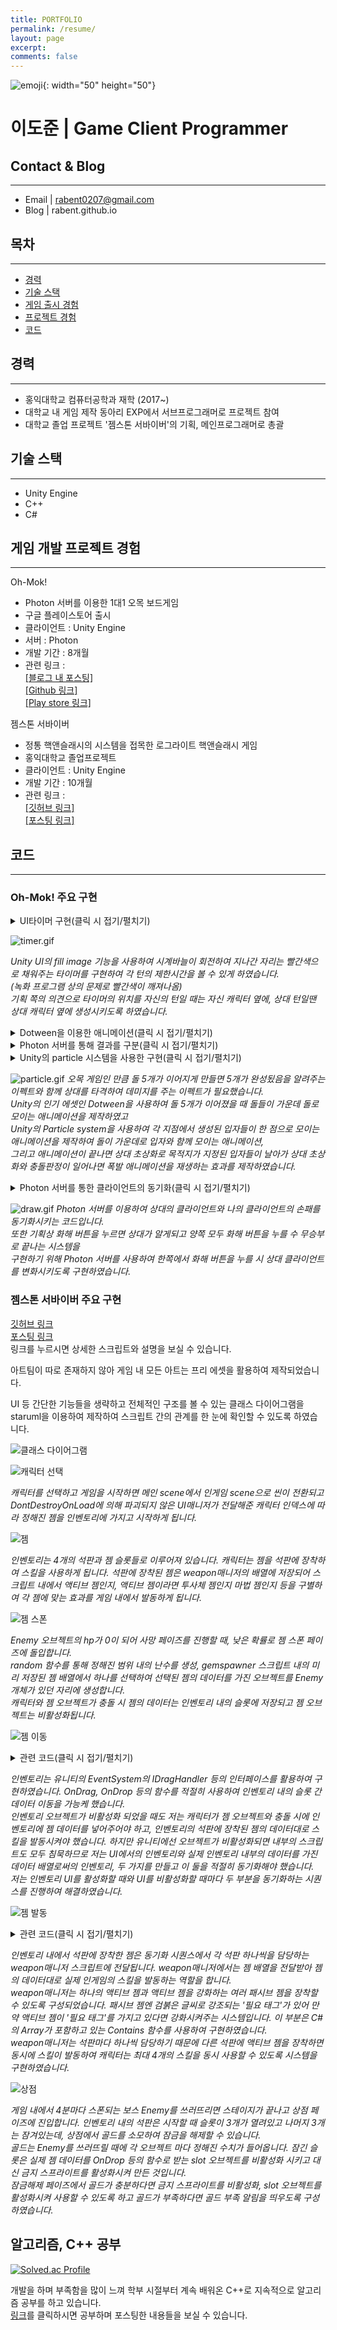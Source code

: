 ```yaml
---
title: PORTFOLIO
permalink: /resume/
layout: page
excerpt: 
comments: false
---
```


![emoji](/assets/img/1f468-1f4bb.png){: width="50" height="50"}
# **이도준 | Game Client Programmer**


## Contact & Blog
---
+ Email \| rabent0207@gmail.com
+ Blog \| rabent.github.io

## 목차
---
* [경력](#경력)  
* [기술 스택](#기술-스택)  
* [게임 출시 경험](#게임-출시-경험)  
* [프로젝트 경험](#프로젝트-경험)  
* [코드](#코드)   


## 경력
---
+ 홍익대학교 컴퓨터공학과 재학  (2017~)
+ 대학교 내 게임 제작 동아리 EXP에서 서브프로그래머로 프로젝트 참여
+ 대학교 졸업 프로젝트 '젬스톤 서바이버'의 기획, 메인프로그래머로 총괄

## 기술 스택
---
- Unity Engine
- C++
- C#

## 게임 개발 프로젝트 경험
---
Oh-Mok!
- Photon 서버를 이용한 1대1 오목 보드게임
- 구글 플레이스토어 출시
- 클라이언트 : Unity Engine
- 서버 : Photon
- 개발 기간 : 8개월
- 관련 링크 :   
[[블로그 내 포스팅]](https://rabent.github.io/Oh-Mok!/)  
[[Github 링크]](https://github.com/nilbace/Oh-MOK)  
[[Play store 링크]](https://play.google.com/store/apps/details?id=com.ExPStudio.magical)

젬스톤 서바이버  
- 정통 핵앤슬래시의 시스템을 접목한 로그라이트 핵앤슬래시 게임
- 홍익대학교 졸업프로젝트
- 클라이언트 : Unity Engine  
- 개발 기간 : 10개월  
- 관련 링크 :  
[[깃허브 링크]](https://github.com/rabent/gemstone)  
[[포스팅 링크]](https://rabent.github.io/%EC%A0%AC%EC%8A%A4%ED%86%A4-%EC%84%9C%EB%B0%94%EC%9D%B4%EB%B2%84-%EB%A6%AC%EB%B7%B0/)  

## 코드
---

### Oh-Mok! 주요 구현

<details>
<summary>UI타이머 구현(클릭 시 접기/펼치기)</summary>
<div markdown="1">

{% highlight c# %}

void Update() {
        if(timeron) {
            time+=Time.deltaTime; //time이란 int변수에 각 턴의 지나간 시간을 저장
            if(time>=30) {
                if(isMyTurn) endMyTurn(); //시간이 30초를 지나면 (자기턴일때) 턴을 종료
            }
        }
    }

[PunRPC] void startMyTurn()
    {
        isMyTurn = true;
        canuseCard = true;  // 카드를 사용할 수 있게 함
        timeron=true;
        for (int i = 0; i < 81; i++)
        {
            if (gomokuData[i] == 0)   // 아직 돌을 두지 않은 부분만 클릭할 수 있게 함
                gomokuTable[i].interactable = true;
        }
        PV.RPC("timermake", RpcTarget.AllBuffered); //두 클라이언트 양쪽에 모두 'timermake' 함수를 실행시킴
        NetWorkManager.instance.printScreenString("나의 턴");  // '나의 턴' 출력
    }

[PunRPC] void timermake() {
    if(timerins!=null) Destroy(timerins); //만약 타이머가 이미 있다면 파괴함
    if(isMyTurn) {
        timerins=Instantiate(timer, new Vector3(-150,-550,10), Quaternion.identity); // 자기쪽 위치
        timerins.transform.SetParent(this.transform.parent.transform,false); //timer는 unity UI의 fill image 기능을 사용하기에 캔버스 내부 오브젝트의 자식으로 만들어줌
    }
    else {
        timerins=Instantiate(timer, new Vector3(-400,830,10), Quaternion.identity); //상대쪽 위치
        timerins.transform.SetParent(this.transform.parent.transform,false);
    }
    time=0; //시간 초기화
}

{% endhighlight %}

</div>
</details>

![timer.gif](/assets/img/timer.gif)

*Unity UI의 fill image 기능을 사용하여 시계바늘이 회전하여 지나간 자리는 빨간색으로 채워주는 타이머를 구현하여 각 턴의 제한시간을 볼 수 있게 하였습니다.  
(녹화 프로그램 상의 문제로 빨간색이 깨져나옴)  
기획 쪽의 의견으로 타이머의 위치를 자신의 턴일 때는 자신 캐릭터 옆에, 상대 턴일땐 상대 캐릭터 옆에 생성시키도록 하였습니다.*

<details>
<summary>Dotween을 이용한 애니메이션(클릭 시 접기/펼치기)</summary>
<div markdown="1">
{% highlight c# %}
void dolmove(Image img) { //돌 5개가 모이면 가운데 돌로 돌들이 이동하는 애니메이션
    Vector3 tmp=img.transform.position;
    Sequence seq=DOTween.Sequence();
    seq.Join(img.transform.DOMove(charging.center,0.75f));
    seq.Join(img.transform.DOScale(new Vector3(0,0,0),3f));
    seq.Join(img.DOFade(0, 2f).SetEase(Ease.InQuad));
    seq.Append(img.transform.DOMove(tmp,0));
    seq.Join(img.transform.DOScale(new Vector3(1,1,1),0));
}
{% endhighlight %}
</div>
</details>

<details>
<summary>Photon 서버를 통해 결과를 구분(클릭 시 접기/펼치기)</summary>
<div markdown="1">
{% highlight c# %}
if(PhotonNetwork.IsMasterClient)  // 검은 돌이 오목을 완성한 경우. 내가 MasterClient이면 내가 검은 돌을 두는 사람이므로 내가 공격에 성공한 것임 → 상대방 HP를 깎음
    {
        StartCoroutine(enemyshoot()); //충돌 시 폭발하는 파티클 투사체를 상대 캐릭터를 향해 발사함
        PlayerManager.enemyPlayerManager.GetDamaged();
    }
    else
    {
        StartCoroutine(myshoot()); //투사체를 내 캐릭터를 향해 발사함
        PlayerManager.myPlayerManager.GetDamaged();
    }
{% endhighlight %}
</div>
</details>

<details>
<summary>Unity의 particle 시스템을 사용한 구현(클릭 시 접기/펼치기)</summary>
<div markdown="1">
{% highlight c# %}
using System.Collections;
using UnityEngine;
[RequireComponent(typeof(ParticleSystem))]
public class charging : MonoBehaviour {
	ParticleSystem ps;
	ParticleSystem.Particle[] m_Particles;
	public static Vector3 center;
	float speed = 5f;
	int numParticlesAlive;
	void Start () {
		ps = GetComponent<ParticleSystem>();
	}
	void Update () {
		m_Particles = new ParticleSystem.Particle[ps.main.maxParticles];
		numParticlesAlive = ps.GetParticles(m_Particles);
		float step = speed * Time.deltaTime;
		for (int i = 0; i < numParticlesAlive; i++) {
			m_Particles[i].position = Vector3.LerpUnclamped(m_Particles[i].position, center, step);
		}
		ps.SetParticles(m_Particles, numParticlesAlive);
	}
}
{% endhighlight %}
</div>
</details>

![particle.gif](/assets/img/part.gif)
*오목 게임인 만큼 돌 5개가 이어지게 만들면 5개가 완성됬음을 알려주는 이펙트와 함께 상대를 타격하여 데미지를 주는 이펙트가 필요했습니다.  
Unity의 인기 에셋인 Dotween을 사용하여 돌 5개가 이어졌을 때 돌들이 가운데 돌로 모이는 애니메이션을 제작하였고  
Unity의 Particle system을 사용하여 각 지점에서 생성된 입자들이 한 점으로 모이는 애니메이션을 제작하여 돌이 가운데로 입자와 함께 모이는 애니메이션,  
그리고 애니메이션이 끝나면 상대 초상화로 목적지가 지정된 입자들이 날아가 상대 초상화와 충돌판정이 일어나면 폭발 애니메이션을 재생하는 효과를 제작하였습니다.*

<details>
<summary>Photon 서버를 통한 클라이언트의 동기화(클릭 시 접기/펼치기)</summary>
<div markdown="1">
{% highlight c# %}
[PunRPC] void cardsyncro(int[] indexs) {
    PlayerManager.enemyPlayerManager.cardDataBuffer=new List<CardData>(100); 
    for(int i=0; i<indexs.Length; i++) {
        CardData item = PlayerManager.enemyPlayerManager.cardDataSO.items[indexs[i]];
        PlayerManager.enemyPlayerManager.cardDataBuffer.Add(item); // 상대 클라이언트에서 보이는 나의 손패를 실제 내 클라이언트에서의 나의 손패와 동기화시킴
    }
    PlayerManager.enemyPlayerManager.AddFiveCard();
}

public void draw() 
    {
        PlayerManager.myPlayerManager.character_img.GetComponent<SpriteRenderer>().sprite=PlayerManager.myPlayerManager.drawimg; //캐릭터 초상화를 화해제안 이미지로 교체
        PlayerManager.myPlayerManager.character_img.GetComponent<SpriteRenderer>().transform.localScale=new Vector3(0.15f,0.15f,0.15f);
        PlayerManager.myPlayerManager.drawready=true;
        this.gameObject.GetComponent<AudioSource>().Play(); //화해제안 효과음을 play
        PV.RPC("drawsyncro", RpcTarget.OthersBuffered);
        if(PlayerManager.myPlayerManager.drawready==true && PlayerManager.enemyPlayerManager.drawready==true) {
            GameManager.instance.draw();
            PV.RPC("drawstop", RpcTarget.AllBuffered); //양쪽 모두 화해 버튼을 눌렀을 시 게임을 종료하고 무승부 결과창을 띄움
        }    
    }

[PunRPC] void drawsyncro() { //상대 클라이언트에 내 클라이언트에서 화해 버튼을 누른 결과를 동기화하는 함수
    this.gameObject.GetComponent<AudioSource>().Play();
    PlayerManager.enemyPlayerManager.character_img.GetComponent<SpriteRenderer>().sprite=PlayerManager.enemyPlayerManager.drawimg;
    PlayerManager.enemyPlayerManager.character_img.GetComponent<SpriteRenderer>().transform.localScale=new Vector3(0.15f,0.15f,0.15f);
    PlayerManager.enemyPlayerManager.drawready=true;
}
{% endhighlight %}
</div>
</details>

![draw.gif](/assets/img/draw.gif)
*Photon 서버를 이용하여 상대의 클라이언트와 나의 클라이언트의 손패를 동기화시키는 코드입니다.  
또한 기획상 화해 버튼을 누르면 상대가 알게되고 양쪽 모두 화해 버튼을 누를 수 무승부로 끝나는 시스템을  
구현하기 위해 Photon 서버를 사용하여 한쪽에서 화해 버튼을 누를 시 상대 클라이언트를 변화시키도록 구현하였습니다.*

### 젬스톤 서바이버 주요 구현

[깃허브 링크](https://github.com/rabent/gemstone)  
[포스팅 링크](https://rabent.github.io/%EC%A0%AC%EC%8A%A4%ED%86%A4-%EC%84%9C%EB%B0%94%EC%9D%B4%EB%B2%84-%EB%A6%AC%EB%B7%B0/)  
링크를 누르시면 상세한 스크립트와 설명을 보실 수 있습니다.

아트팀이 따로 존재하지 않아 게임 내 모든 아트는 프리 에셋을 활용하여 제작되었습니다.  

UI 등 간단한 기능들을 생략하고 전체적인 구조를 볼 수 있는 클래스 다이어그램을 staruml을 이용하여 제작하여 스크립트 간의 관계를 한 눈에 확인할 수 있도록 하였습니다.

![클래스 다이어그램](/assets/img/클래스%20다이어그램.PNG)

![캐릭터 선택](/assets/img/캐릭터%20선택.gif)  

*캐릭터를 선택하고 게임을 시작하면 메인 scene에서 인게임 scene으로 씬이 전환되고  DontDestroyOnLoad에 의해 파괴되지 않은 UI매니저가 전달해준 캐릭터 인덱스에 따라 정해진 젬을 인벤토리에 가지고 시작하게 됩니다.*  

![젬](/assets/img/인벤토리.gif)  

*인벤토리는 4개의 석판과 젬 슬롯들로 이루어져 있습니다. 캐릭터는 젬을 석판에 장착하여 스킬을 사용하게 됩니다. 석판에 장착된 젬은 weapon매니저의 배열에 저장되어 스크립트 내에서 액티브 젬인지, 액티브 젬이라면 투사체 젬인지 마법 젬인지 등을 구별하여 각 젬에 맞는 효과를 게임 내에서 발동하게 됩니다.*

![젬 스폰](/assets/img/젬%20스.gif)  

*Enemy 오브젝트의 hp가 0이 되어 사망 페이즈를 진행할 때, 낮은 확률로 젬 스폰 페이즈에 돌입합니다.  
random 함수를 통해 정해진 범위 내의 난수를 생성, gemspawner 스크립트 내의 미리 저장된 젬 배열에서 하나를 선택하여 선택된 젬의 데이터를 가진 오브젝트를 Enemy 개체가 있던 자리에 생성합니다.  
캐릭터와 젬 오브젝트가 충돌 시 젬의 데이터는 인벤토리 내의 슬롯에 저장되고 젬 오브젝트는 비활성화됩니다.*  

![젬 이동](/assets/img/젬%20이동.gif)  

<details>
<summary>관련 코드(클릭 시 접기/펼치기)</summary>
<div markdown="1">
{% highlight c# %}
public class slot : MonoBehaviour, IBeginDragHandler, IDragHandler, IEndDragHandler, IDropHandler, IPointerEnterHandler, IPointerExitHandler, IPointerClickHandler
{
    [SerializeField]
   private gemData pgem;
   public Image slot_img;
   public bool islock=false;
   public bool isfull=false;
   public bool begin_mono=false;
   public int slot_index;
   public GameObject pannel;
   public TMP_Text title;
   public TMP_Text explain;
   public TMP_Text tags;

   public gemData g { //젬 데이터가 있다면 투명화를 해제
    get {return pgem;}
    set {
        pgem=value;
        if(pgem==null) {
            slot_img.color=new Color(1,1,1,0);
            isfull=false;
        }
        else {
            isfull=true;
            slot_img.sprite=g.spr;
            slot_img.color=new Color(1,1,1,1);
        }
        
    }
   }

   void OnDisable() {
    pannel.SetActive(false);
   }

    public void OnPointerClick(PointerEventData eventData) {
        if(eventData.button==PointerEventData.InputButton.Right) {
            if(this.g!=null) {
                g=null;
                gamemanager.instance.gold+=10;
                invenmanager.inventory.gemlist_refresh();
            }
        }
    }

   public void OnPointerEnter(PointerEventData eventData) {
    //마우스 올리면 젬의 정보 패널을 띄움
        if(this.isfull) {
            pannel.SetActive(true);
            title.text=g.gem_name;
            explain.text=g.gem_explain;
            string str="";
            foreach(string s in g.tags) {
                str+=s + ",";
            }
            if(g.ispassive) {
                foreach(string s in g.required_tag) {
                    str+="<color=#800000ff><b>" + s + "</b></color>" + ",";
                }
            }
            str=str.Remove(str.Length - 1, 1);
            this.tags.text=str;
            Debug.Log("mouse enter");
        }
   }

    public void OnPointerExit(PointerEventData eventData) {
        //마우스 뗐을 때 창 사라짐
        if(pannel.activeSelf==true) {
            pannel.SetActive(false);
            Debug.Log("mouse exit");
        }
    }

   
    public void OnBeginDrag(PointerEventData eventData)
    { //슬롯에 젬이 있을시 슬롯을 클릭하면 draggedslot에 그 슬롯의 데이터를 복사해서 넘겨줌
        pannel.SetActive(false);
        if(isfull && !islock) {
            if(this.gameObject.tag=="monoslot") begin_mono=true;
            draggedslot.instance.dragslot=this;
            draggedslot.instance.dragset(slot_img);
            draggedslot.instance.transform.position=eventData.position;
        }
    }

    public void OnDrag(PointerEventData eventData)
    { //마우스 이동에 따라 draggedslot이 이동
        if(isfull && !islock) {
            draggedslot.instance.transform.position=eventData.position;
        }
    }

    public void OnEndDrag(PointerEventData eventData)
    { //드래그가 끝났을 시 처음에 클릭했던 슬롯에서 발동하는 함수
    //드래그의 종착점이 monolith인지, 다른 슬롯인지에 따라서 필요한 절차를 진행
        if(draggedslot.instance.is_monolith==true && draggedslot.instance.is_change==false && !islock) {
            this.g=null;
            invenmanager.inventory.gemlist[slot_index]=null;
            draggedslot.instance.is_monolith=false;
        }
        else if(draggedslot.instance.is_change==true && !islock) {
            Debug.Log(draggedslot.instance.change_gd);
            this.g=draggedslot.instance.change_gd;
            int idx=draggedslot.instance.change_idx;
            if(draggedslot.instance.is_monolith) {
                invenmanager.inventory.gemlist[slot_index]=draggedslot.instance.change_gd;
                draggedslot.instance.is_monolith=false;
            }
            else {
                invenmanager.inventory.gemlist[idx]=this.g;
                if(!begin_mono) invenmanager.inventory.gemlist[slot_index]=draggedslot.instance.change_gd;
            }
            draggedslot.instance.change_gd=null;
            draggedslot.instance.change_idx=-1;
            draggedslot.instance.is_change=false;
        }
        if(begin_mono && !islock) {
             foreach(GameObject mono in invenmanager.inventory.monoliths) {
                mono.GetComponent<weaponmanager>().monolith_reset();
            }
        }
        draggedslot.instance.drag_invisible(0);
        draggedslot.instance.dragslot=null;
        begin_mono=false;
        invenmanager.inventory.gemlist_refresh();
    }

    public void OnDrop(PointerEventData eventData)
    { //enddrag보다 먼저 발동하는 함수로 드래그가 끝난 위치에 있는 슬롯에서 발동
    //드래그가 끝난 위치가 monolith라면 젬데이터를 monolith로 넘겨주고 refresh
    //드래그가 끝난 위치가 다른 슬롯이라면 그 슬롯에 draggedslot의 데이터를 넘기고 슬롯의 데이터를 받아옴
        if(draggedslot.instance.dragslot!=null && this.gameObject.tag=="monoslot" && !islock) {
            if(this.g!=null) {
                draggedslot.instance.change_idx=this.slot_index;
                draggedslot.instance.change_gd=this.g;
                draggedslot.instance.is_change=true;
            }
            this.g=draggedslot.instance.dragslot.g;
            foreach(GameObject mono in invenmanager.inventory.monoliths) {
                mono.GetComponent<weaponmanager>().monolith_reset();
            }
            draggedslot.instance.is_monolith=true;
        }
        else if(draggedslot.instance.dragslot!=null && this.gameObject.tag=="slot" && !islock) {
            draggedslot.instance.change_idx=this.slot_index;
            draggedslot.instance.change_gd=this.g;
            this.g=draggedslot.instance.dragslot.g;
            draggedslot.instance.is_change=true;
        }
    }
}
{% endhighlight %}
</div>
</details>

*인벤토리는 유니티의 EventSystem의 IDragHandler 등의 인터페이스를 활용하여 구현하였습니다. OnDrag, OnDrop 등의 함수를 적절히 사용하여 인벤토리 내의 슬롯 간 데이터 이동을 가능케 했습니다.  
인벤토리 오브젝트가 비활성화 되었을 때도 저는 캐릭터가 젬 오브젝트와 충돌 시에 인벤토리에 젬 데이터를 넣어주어야 하고, 인벤토리의 석판에 장착된 젬의 데이터대로 스킬을 발동시켜야 했습니다. 하지만 유니티에선 오브젝트가 비활성화되면 내부의 스크립트도 모두 침묵하므로 저는 UI에서의 인벤토리와 실제 인벤토리 내부의 데이터를 가진 데이터 배열로써의 인벤토리, 두 가지를 만들고 이 둘을 적절히 동기화해야 했습니다.  
저는 인벤토리 UI를 활성화할 때와 UI를 비활성화할 때마다 두 부분을 동기화하는 시퀀스를 진행하여 해결하였습니다.*  

![젬 발동](/assets/img/스킬%20발동.gif)  

<details>
<summary>관련 코드(클릭 시 접기/펼치기)</summary>
<div markdown="1">
{% highlight c# %}
public void monolith_reset() { //인벤토리에서 monolith에 젬을 장착시켰을 때
    //슬롯의 젬 데이터를 monolith로 가져오는 함수
        Debug.Log("gem set");
        for(int i=0; i<3+slot_index; i++) { //향후 3을 열린 슬롯 개수로 수정
            if(mono_slots[i].gameObject.activeSelf==true) {
                gems[i]=mono_slots[i].g;
            }
        }
    }

    public void monolith_clear() { //공격의 중복발동을 방지하기 위해 공격 발동 전에 초기화해주는 함수
        this.damage=0;
        this.count=0;
        this.prefabid=0;
        this.gem_color=0;
        this.speed=0;
        this.radius=0;
        this.penet=0;
        this.element=0;
        this.force=3;
        this.delay_percent=1;
        active_on=false;
        curse.Clear();
        tween.Kill();
        if(crt!=null) StopCoroutine(crt);
        if(spcrt!=null) special_manager.GetComponent<special>().StopCoroutine(spcrt);
    }
    public void monolith_active() {
        monolith_clear();
        //인벤토리를 끌 때 monolith가 가진 젬들을 계산하여 weaponmanager가 최종적으로 스킬을 발동함
        for(int i=0; i<gems.Length; i++) {
            if(gems[i]!=null) {
                if(gems[i].isactive && i!=0) {
                    gemData tmp=gems[0];
                    gems[0]=gems[i];
                    gems[i]=tmp;
                } 
            }
        }
        foreach(gemData gd in gems) {
            if(gd==null) continue;
            if(gd.isactive && !active_on) {
                this.damage=gd.damage;
                this.count=gd.count;
                this.prefabid=gd.id;
                this.gem_color=gd.color;
                this.speed=gd.speed;
                this.radius=gd.radius;
                this.penet=gd.penet;
                this.element=gd.element;
                this.force=gd.force;
                active_on=true;
                skill_use();
            }
            else if(gd.ispassive) {
                bool flag=true;
                foreach(string s in gd.required_tag) {
                    if(gems[0]!=null && !gems[0].tags.Contains(s)) flag=false;
                }//필요 태그가 있는지를 검색
                if(gd.required_tag.Contains("범용")) flag=true;
                if(flag) {
                    if(gd.curse!=0) curse.Add(gd.curse);
                    this.damage+=gd.damage;
                    this.speed*=gd.speed;
                    this.radius*=gd.radius;
                    this.penet+=gd.penet;
                    this.count+=gd.count;
                    this.element=gd.element;
                    this.force+=gd.force;
                    this.delay_percent*=gd.delay_reduct;
                }
            }
            else if(gd.isspecial) {
                spcrt=special_manager.GetComponent<special>().init(this);
            }
        }
    }
{% endhighlight %}
</div>
</details>

*인벤토리 내에서 석판에 장착한 젬은 동기화 시퀀스에서 각 석판 하나씩을 담당하는 weapon매니저 스크립트에 전달됩니다. weapon매니저에서는 젬 배열을 전달받아 젬의 데이터대로 실제 인게임의 스킬을 발동하는 역할을 합니다.  
weapon매니저는 하나의 액티브 젬과 액티브 젬을 강화하는 여러 패시브 젬을 장착할 수 있도록 구성되었습니다. 패시브 젬엔 검붉은 글씨로 강조되는 '필요 태그'가 있어 만약 액티브 젬이 '필요 태그'를 가지고 있다면 강화시켜주는 시스템입니다. 이 부분은 C#의 Array가 포함하고 있는 Contains 함수를 사용하여 구현하였습니다.  
weapon매니저는 석판마다 하나씩 담당하기 때문에 다른 석판에 액티브 젬을 장착하면 동시에 스킬이 발동하여 캐릭터는 최대 4개의 스킬을 동시 사용할 수 있도록 시스템을 구현하였습니다.*  

![상점](/assets/img/상점.gif)  

*게임 내에서 4분마다 스폰되는 보스 Enemy를 쓰러뜨리면 스테이지가 끝나고 상점 페이즈에 진입합니다. 인벤토리 내의 석판은 시작할 때 슬롯이 3개가 열려있고 나머지 3개는 잠겨있는데, 상점에서 골드를 소모하여 잠금을 해제할 수 있습니다.  
골드는 Enemy를 쓰러뜨릴 때에 각 오브젝트 마다 정해진 수치가 들어옵니다. 잠긴 슬롯은 실제 젬 데이터를 OnDrop 등의 함수로 받는 slot 오브젝트를 비활성화 시키고 대신 금지 스프라이트를 활성화시켜 만든 것입니다.  
잠금해제 페이즈에서 골드가 충분하다면 금지 스프라이트를 비활성화, slot 오브젝트를 활성화시켜 사용할 수 있도록 하고 골드가 부족하다면 골드 부족 알림을 띄우도록 구성하였습니다.*

## 알고리즘, C++ 공부  

[![Solved.ac Profile](http://mazassumnida.wtf/api/v2/generate_badge?boj=rabent0207)](https://solved.ac/rabent0207/)

개발을 하며 부족함을 많이 느껴 학부 시절부터 계속 배워온 C++로 지속적으로 알고리즘 공부를 하고 있습니다.  
[링크](https://rabent.github.io/archive/)를 클릭하시면 공부하며 포스팅한 내용들을 보실 수 있습니다.